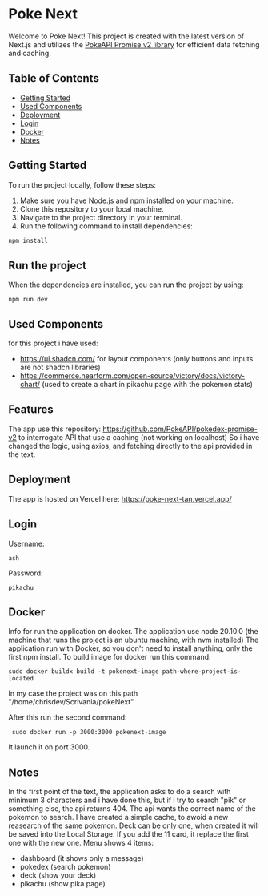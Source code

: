 # Poke Next

Welcome to Poke Next! This project is created with the latest version of Next.js and utilizes the [PokeAPI Promise v2 library](https://github.com/PokeAPI/pokedex-promise-v2) for efficient data fetching and caching.

## Table of Contents

- [Getting Started](#getting-started)
- [Used Components](#used-components)
- [Deployment](#deployment)
- [Login](#login)
- [Docker](#docker)
- [Notes](#notes)

## Getting Started

To run the project locally, follow these steps:

1. Make sure you have Node.js and npm installed on your machine.
2. Clone this repository to your local machine.
3. Navigate to the project directory in your terminal.
4. Run the following command to install dependencies:

```bash
npm install
```

## Run the project
When the dependencies are installed, you can run the project by using:
```
npm run dev
```

## Used Components
for this project i have used: 
- https://ui.shadcn.com/ for layout components (only buttons and inputs are not shadcn libraries)
- https://commerce.nearform.com/open-source/victory/docs/victory-chart/ (used to create a chart in pikachu page with the pokemon stats)


## Features
The app use this repository: https://github.com/PokeAPI/pokedex-promise-v2 to interrogate API that use a caching (not working on localhost)
So i have changed the logic, using axios, and fetching directly to the api provided in the text.

## Deployment
The app is hosted on Vercel here: https://poke-next-tan.vercel.app/

## Login
Username:
```
ash
```
Password:
```
pikachu
```

## Docker
Info for run the application on docker.
The application use node 20.10.0 (the machine that runs the project is an ubuntu machine, with nvm installed)
The application run with Docker, so you don't need to install anything, only the first npm install.
To build image for docker run this command:
```
sudo docker buildx build -t pokenext-image path-where-project-is-located
```
In my case the project was on this path "/home/chrisdev/Scrivania/pokeNext"

After this run the second command:
```
 sudo docker run -p 3000:3000 pokenext-image
```

It launch it on port 3000.

## Notes
In the first point of the text, the application asks to do a search with minimum 3 characters and i have done this, but if i try to search "pik" or something else, the api returns 404.
The api wants the correct name of the pokemon to search.
I have created a simple cache, to awoid a new reasearch of the same pokemon. 
Deck can be only one, when created it will be saved into the Local Storage. If you add the 11 card, it replace the first one with the new one.
Menu shows 4 items:
- dashboard (it shows only a message)
- pokedex (search pokemon)
- deck (show your deck)
- pikachu (show pika page)
